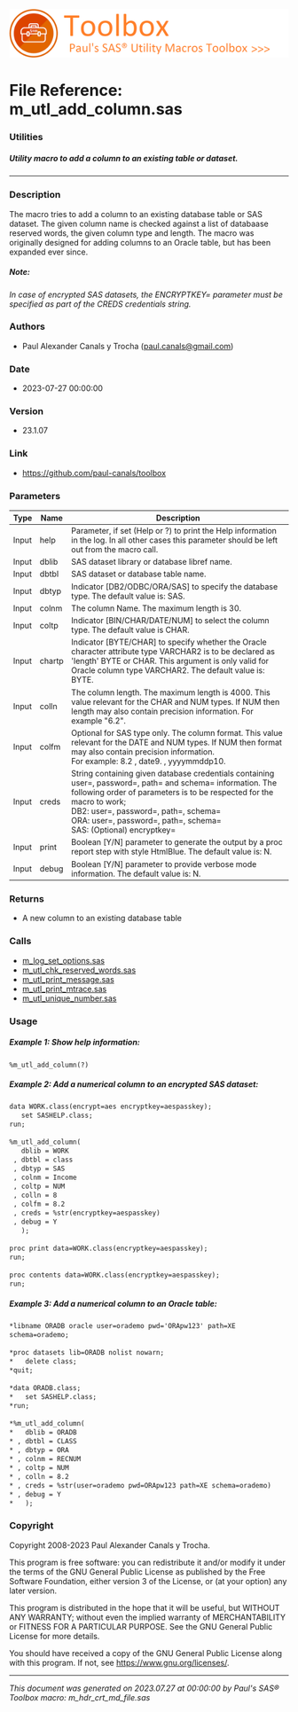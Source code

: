 ![../../misc/images/doc_header.png](../../misc/images/doc_header.png)
# 
# File Reference: m_utl_add_column.sas

### Utilities

##### Utility macro to add a column to an existing table or dataset.

***

### Description
The macro tries to add a column to an existing database table or SAS dataset. The given column name is checked against a list of databaase reserved words, the given column type and length. The macro was originally designed for adding columns to an Oracle table, but has been expanded ever since.



##### *Note:*
*In case of encrypted SAS datasets, the ENCRYPTKEY= parameter must be specified as part of the CREDS credentials string.*

### Authors
* Paul Alexander Canals y Trocha (paul.canals@gmail.com)

### Date
* 2023-07-27 00:00:00

### Version
* 23.1.07

### Link
* https://github.com/paul-canals/toolbox

### Parameters
| Type | Name | Description |
| ---- | ---- | ----------- |
| Input | help | Parameter, if set (Help or ?) to print the Help information in the log. In all other cases this parameter should be left out from the macro call. |
| Input | dblib | SAS dataset library or database libref name. |
| Input | dbtbl | SAS dataset or database table name. |
| Input | dbtyp | Indicator [DB2/ODBC/ORA/SAS] to specify the database type. The default value is: SAS. |
| Input | colnm | The column Name. The maximum length is 30. |
| Input | coltp | Indicator [BIN/CHAR/DATE/NUM] to select the column type. The default value is CHAR. |
| Input | chartp | Indicator [BYTE/CHAR] to specify whether the Oracle character attribute type VARCHAR2 is to be declared as 'length' BYTE or CHAR. This argument is only valid for Oracle column type VARCHAR2. The default value is: BYTE. |
| Input | colln | The column length. The maximum length is 4000. This value relevant for the CHAR and NUM types. If NUM then length may also contain precision information. For example "6.2". |
| Input | colfm | Optional for SAS type only. The column format. This value relevant for the DATE and NUM types. If NUM then format may also contain precision information. <br> For example: 8.2 , date9. , yyyymmddp10. |
| Input | creds | String containing given database credentials containing user=, password=, path= and schema= information. The following order of parameters is to be respected for the macro to work; <br> DB2: user=, password=, path=, schema= <br> ORA: user=, password=, path=, schema= <br> SAS: (Optional) encryptkey= |
| Input | print | Boolean [Y/N] parameter to generate the output by a proc report step with style HtmlBlue. The default value is: N. |
| Input | debug | Boolean [Y/N] parameter to provide verbose mode information. The default value is: N. |

### Returns
* A new column to an existing database table

### Calls
* [m_log_set_options.sas](m_log_set_options.md)
* [m_utl_chk_reserved_words.sas](m_utl_chk_reserved_words.md)
* [m_utl_print_message.sas](m_utl_print_message.md)
* [m_utl_print_mtrace.sas](m_utl_print_mtrace.md)
* [m_utl_unique_number.sas](m_utl_unique_number.md)

### Usage

##### Example 1: Show help information:
```sas
%m_utl_add_column(?)
```

##### Example 2: Add a numerical column to an encrypted SAS dataset:
```sas
data WORK.class(encrypt=aes encryptkey=aespasskey);
   set SASHELP.class;
run;

%m_utl_add_column(
   dblib = WORK
 , dbtbl = class
 , dbtyp = SAS
 , colnm = Income
 , coltp = NUM
 , colln = 8
 , colfm = 8.2
 , creds = %str(encryptkey=aespasskey)
 , debug = Y
   );

proc print data=WORK.class(encryptkey=aespasskey);
run;

proc contents data=WORK.class(encryptkey=aespasskey);
run;
```

##### Example 3: Add a numerical column to an Oracle table:
```sas
*libname ORADB oracle user=orademo pwd='ORApw123' path=XE schema=orademo;

*proc datasets lib=ORADB nolist nowarn;
*   delete class;
*quit;

*data ORADB.class;
*   set SASHELP.class;
*run;

*%m_utl_add_column(
*   dblib = ORADB
* , dbtbl = CLASS
* , dbtyp = ORA
* , colnm = RECNUM
* , coltp = NUM
* , colln = 8.2
* , creds = %str(user=orademo pwd=ORApw123 path=XE schema=orademo)
* , debug = Y
*   );

```

### Copyright
Copyright 2008-2023 Paul Alexander Canals y Trocha. 
 
This program is free software: you can redistribute it and/or modify 
it under the terms of the GNU General Public License as published by 
the Free Software Foundation, either version 3 of the License, or 
(at your option) any later version. 
 
This program is distributed in the hope that it will be useful, 
but WITHOUT ANY WARRANTY; without even the implied warranty of 
MERCHANTABILITY or FITNESS FOR A PARTICULAR PURPOSE. See the 
GNU General Public License for more details. 
 
You should have received a copy of the GNU General Public License 
along with this program. If not, see <https://www.gnu.org/licenses/>. 


***
*This document was generated on 2023.07.27 at 00:00:00 by Paul's SAS&reg; Toolbox macro: m_hdr_crt_md_file.sas*
